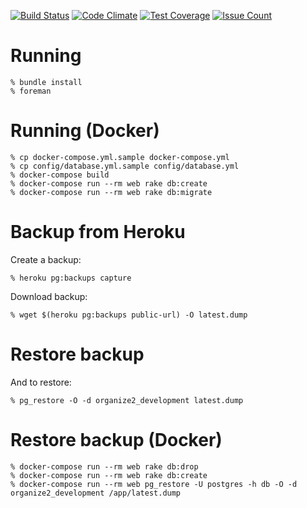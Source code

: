 [![Build Status](https://travis-ci.org/dmitryrck/organize2.svg?branch=master)](https://travis-ci.org/dmitryrck/organize2)
[![Code Climate](https://codeclimate.com/github/dmitryrck/organize2/badges/gpa.svg)](https://codeclimate.com/github/dmitryrck/organize2)
[![Test Coverage](https://codeclimate.com/github/dmitryrck/organize2/badges/coverage.svg)](https://codeclimate.com/github/dmitryrck/organize2/coverage)
[![Issue Count](https://codeclimate.com/github/dmitryrck/organize2/badges/issue_count.svg)](https://codeclimate.com/github/dmitryrck/organize2)

# Running

    % bundle install
    % foreman

# Running (Docker)

    % cp docker-compose.yml.sample docker-compose.yml
    % cp config/database.yml.sample config/database.yml
    % docker-compose build
    % docker-compose run --rm web rake db:create
    % docker-compose run --rm web rake db:migrate

# Backup from Heroku

Create a backup:

    % heroku pg:backups capture

Download backup:

    % wget $(heroku pg:backups public-url) -O latest.dump

# Restore backup

And to restore:

    % pg_restore -O -d organize2_development latest.dump

# Restore backup (Docker)

    % docker-compose run --rm web rake db:drop
    % docker-compose run --rm web rake db:create
    % docker-compose run --rm web pg_restore -U postgres -h db -O -d organize2_development /app/latest.dump
